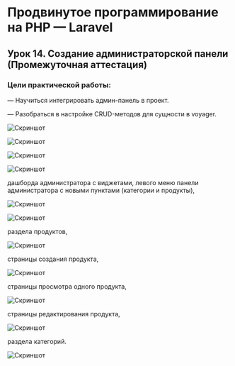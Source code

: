 # Продвинутое программирование на PHP — Laravel

## Урок 14. Создание администраторской панели (Промежуточная аттестация)

### Цели практической работы:

— Научиться интегрировать админ-панель в проект.

— Разобраться в настройке CRUD-методов для сущности в voyager.

![Скриншот](img1.jpg)

![Скриншот](img2.jpg)

![Скриншот](img3.jpg)

![Скриншот](voyager.jpg)

  дашборда администратора с виджетами,
  левого меню панели администратора с новыми пунктами (категории и продукты),

![Скриншот](admin.jpg)

![Скриншот](menu.jpg)

раздела продуктов,

![Скриншот](products.jpg)

страницы создания продукта,

![Скриншот](add.jpg)

страницы просмотра одного продукта,

![Скриншот](view.jpg)

страницы редактирования продукта,

![Скриншот](edit.jpg)

 раздела категорий.

![Скриншот](category.jpg)

